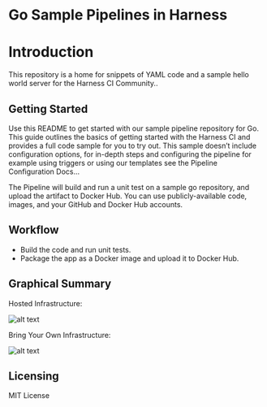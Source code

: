 # Go Sample Pipelines in Harness

Introduction
========================
This repository is a home for snippets of YAML code and a sample hello world server for the Harness CI Community..

## Getting Started

Use this README to get started with our sample pipeline repository for Go. This guide outlines the basics of getting started with the Harness CI and provides a full code sample for you to try out. This sample doesn’t include configuration options, for in-depth steps and configuring the pipeline for example using triggers or using our templates see the Pipeline Configuration Docs...

The Pipeline will build and run a unit test on a sample go repository, and upload the artifact to Docker Hub. You can use publicly-available code, images, and your GitHub and Docker Hub accounts.

## Workflow
- Build the code and run unit tests.
- Package the app as a Docker image and upload it to Docker Hub.


## Graphical Summary

Hosted Infrastructure:

![alt text](./images/harness_ci_hosted_infra_overview-eb7892f29a82eeae8f7112763ae749d1.png)

Bring Your Own Infrastructure:

![alt text](./images/harness_ci_your_infra_overview-b5d71133006969a8fe1129e0c48070cb.png)

## Licensing

MIT License
